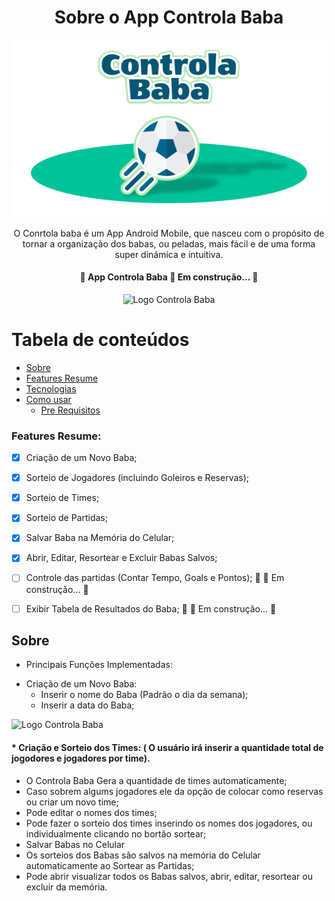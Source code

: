 <h1 align="center">Sobre o App Controla Baba</h1>
<p align="center">
  <img src="https://github.com/neijrdev/about_app_controla_baba/blob/main/assets/banner_app_menor_to_git.png?raw=true" height="auto" width="600" alt="Logo Controla Baba" 
</p>


<p align="center">O Conrtola baba é um App Android Mobile, que nasceu com o propósito de tornar a organização dos babas, ou peladas, mais fácil e de uma forma super dinámica e intuitiva.</p>

<h4 align="center"> 
	🚧  App Controla Baba 🚀 Em construção...  🚧
</h4>


<p align="center">
  <img src="https://github.com/neijrdev/app_controla_baba/blob/main/assets/gif_open_app_2.gif?raw=true" height="auto" width="300" alt="Logo Controla Baba" 
</p>


Tabela de conteúdos
=================
<!--ts-->
   * [Sobre](#Sobre)
   * [Features Resume](#Features-Resume)
   * [Tecnologias](#tecnologias)
   * [Como usar](#como-usar)
      * [Pre Requisitos](#pre-requisitos)

<!--te-->


### Features Resume:
- [x] Criação de um Novo Baba;
- [x] Sorteio de Jogadores (incluindo Goleiros e Reservas);
- [x] Sorteio de Times;
- [x] Sorteio de Partidas;
- [x] Salvar Baba na Memória do Celular;
- [x] Abrir, Editar, Resortear e Excluir Babas Salvos;
- [ ] Controle das partidas (Contar Tempo, Goals e Pontos); 🚧  🚀 Em construção...  🚧 
- [ ] Exibir Tabela de Resultados do Baba; 🚧  🚀 Em construção...  🚧



## Sobre
- Principais Funções Implementadas:
 * Criação de um Novo Baba:
   * Inserir o nome do Baba (Padrão o dia da semana);
   * Inserir a data do Baba;

<p align="left">
  <img src="https://github.com/neijrdev/app_controla_baba/blob/main/assets/edit_name_and_date.gif?raw=true" height="auto" width="300" alt="Logo Controla Baba" 
</p>

#### * Criação e Sorteio dos Times: ( O usuário irá inserir a quantidade total de jogodores e jogadores por time).
  * O Controla Baba Gera a quantidade de times automaticamente;
  * Caso sobrem algums jogadores ele da opção de colocar como reservas ou criar um novo time;
* Pode editar o nomes dos times;
* Pode fazer o sorteio dos times inserindo os nomes dos jogadores, ou individualmente clicando no bortão sortear;
* Salvar Babas no Celular
 * Os sorteios dos Babas são salvos na memória do Celular automaticamente ao Sortear as Partidas;
 * Pode abrir visualizar todos os Babas salvos, abrir, editar, resortear ou excluir da memória.


